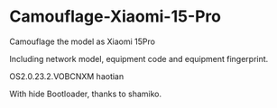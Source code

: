 # Camouflage-Xiaomi-15-Pro
Camouflage the model as Xiaomi 15Pro

Including network model, equipment code and equipment fingerprint.

OS2.0.23.2.VOBCNXM haotian

With hide Bootloader, thanks to shamiko.
